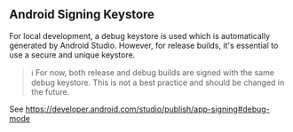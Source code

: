 ## Android Signing Keystore
For local development, a debug keystore is used which is automatically generated by Android Studio. 
However, for release builds, it's essential to use a secure and unique keystore.

> ℹ️ For now, both release and debug builds are signed with the same debug keystore. This is not a best practice and should be changed in the future.

See https://developer.android.com/studio/publish/app-signing#debug-mode